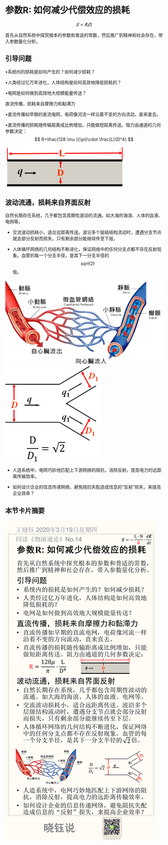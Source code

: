 # 参数R: 如何减少代偿效应的损耗

$$
𝑆=𝒇(𝐸)
$$



首先从自然系统中探究根本的参数和普适的常数，然后推广到精神和社会存在，带入参数量化分析。

## 引导问题

•系统内的损耗是如何产生的？如何减少损耗？

•人类经过亿万年进化，人体结构是如何高效地降低损耗的？

•电网是如何做到高效地大规模能量传送？

直流传播，损耗来自摩擦力和黏滞力

•直流传播如早期的直流电网，电荷像河流一样沿着不变的方向流动，直来直去。

•直流传播的损耗随传输距离成比例增加，只能做短距离传送。阻力由通道的几何参数决定：
$$
R=\frac{128 \mu }{\pi}\cdot \frac{L}{D^4}
$$
<img src="No.14/image-20200320161917017.png" alt="image-20200320161917017" style="zoom:80%;" />

## 波动流通，损耗来自界面反射

自然长期存在系统，几乎都包含周期性波动的流通。如大海的海浪、人体的血液、电网等。

- 交流波动损耗小，适合远距离传送。波沿多个层级结构流动时，遭遇分支节点就会部分反射而损失，只有剩余部分能继续传至下层。

- 人体循环网络的几何结构不断进化，保证网络中的任何分支点都不存在反射现象。血管的每一个分支半径，是其下一分支半径的$$sqrt(2)$$倍。

<img src="No.14/image-20200320161835746.png" alt="image-20200320161835746" style="zoom:80%;" />

<img src="No.14/image-20200320161900065.png" alt="image-20200320161900065" style="zoom:80%;" />



- 人造系统中，电网巧妙地匹配上下游网络的阻抗，消除反射，提高电力的远距离传输效率。

- 如何设计企业的信息传递网络，避免阻抗失配造成信息的“反射”损失，来提高企业效率？



## 本节卡片摘要

![No.14](No.14/No.14.png)